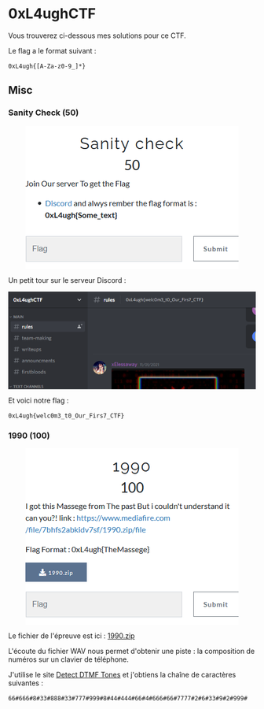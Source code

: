 
# 0xL4ughCTF

Vous trouverez ci-dessous mes solutions pour ce CTF.  
  
Le flag a le format suivant :
```
0xL4ugh{[A-Za-z0-9_]*}
```

## Misc

### Sanity Check (50)

<p align="center">
  <img src="https://raw.githubusercontent.com/Zyrfex/CTF/main/2021/0xL4ughCTF/Misc/Sanity%20Check/Sanity%20Check.png" alt="Sanity Check" align="center">
</p>

Un petit tour sur le serveur Discord :

<p align="center">
  <img src="https://raw.githubusercontent.com/Zyrfex/CTF/main/2021/0xL4ughCTF/Misc/Sanity%20Check/Discord.png" alt="Discord" align="center">
</p>

Et voici notre flag :
```
0xL4ugh{welc0m3_t0_Our_Firs7_CTF}
```

### 1990 (100)

<p align="center">
  <img src="https://raw.githubusercontent.com/Zyrfex/CTF/main/2021/0xL4ughCTF/Misc/1990/1990.png" alt="1990" align="center">
</p>

Le fichier de l'épreuve est ici : [1990.zip](https://raw.githubusercontent.com/Zyrfex/CTF/main/2021/0xL4ughCTF/Misc/1990/1990.zip)

L'écoute du fichier WAV nous permet d'obtenir une piste : la composition de numéros sur un clavier de téléphone.

J'utilise le site [Detect DTMF Tones](http://dialabc.com/sound/detect/) et j'obtiens la chaîne de caractères suivantes :
```
66#666#8#33#888#33#777#999#8#44#444#66#4#666#66#7777#2#6#33#9#2#999#
```
